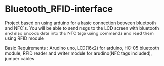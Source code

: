 # Bluetooth_RFID-interface
Project based on using arduino for a basic connection between bluetooth and NFC`s. You will be able to send msgs to the LCD screen with bluetooth and also encode data into the NFC tags using commands and read them using RFID module

Basic Requirements :
Arudino uno, 
LCD(16x2) for arduino, 
HC-05 bluetooth module, 
RFID reader and writer module for arudino(NFC tags included), 
jumper cables
